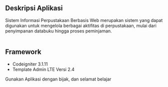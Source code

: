 ## Deskripsi Aplikasi
Sistem Informasi Perpustakaan Berbasis Web merupakan sistem yang dapat digunakan untuk mengelola berbagai aktifitas di perpustakaan, mulai dari penyimpanan databuku hingga proses peminjaman.
<br><br>


##  Framework
* Codeigniter 3.1.11
* Template Admin LTE  Versi 2.4


Gunakan Aplikasi dengan bijak, dan selamat belajar
